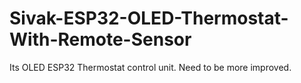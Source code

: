 # Sivak-ESP32-OLED-Thermostat-With-Remote-Sensor
Its OLED ESP32 Thermostat control unit. Need to be more improved.
